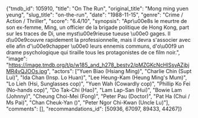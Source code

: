 {"tmdb_id": 105910, "title": "On The Run", "original_title": "Mong ming yuen yeung", "slug_title": "on-the-run", "date": "1988-11-15", "genre": "Crime / Action / Thriller", "score": "6.4/10", "synopsis": "Apr\u00e8s le meurtre de son ex-femme, Ming, un officier de la brigade politique de Hong Kong, part sur les traces de Di, une myst\u00e9rieuse tueuse \u00e0 gages. Il d\u00e9couvre rapidement la professionnelle, mais il devra s'associer avec elle afin d'\u00e9chapper \u00e0 leurs ennemis communs, d'o\u00f9 un drame psychologique qui tiraille tous les protagonistes de ce film noir.", "image": "https://image.tmdb.org/t/p/w185_and_h278_bestv2/pMZGKcNcHlSsyAZjbjMR4vQJOOs.jpg", "actors": ["Yuen Biao (Hsiang Ming)", "Charlie Chin (Supt Lui)", "Ida Chan (Insp. Lo Huan)", "Lee Heung-Kam (Heung Ming's Mum)", "Lo Lieh (Hsi, Sunglasses cop)", "Yuen Wah (Cowardly cop)", "Phillip Ko Fei (No-hands cop)", "Do Tak-Chi (Hao)", "Lam Lap-San (Hui)", "Bowie Lam (Johnny)", "Cheung Choi-Mei (Fong)", "Peter Pau (Doctor)", "Pat Ha (Chui / Ms Pai)", "Chan Cheuk-Yan ()", "Peter Ngor Chi-Kwan (Uncle Lu)"], "comments": [], "recommandations_id": [50936, 67097, 89433, 44267]}